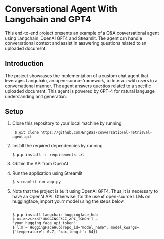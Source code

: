 # Conversational Agent With Langchain and GPT4

This end-to-end project presents an example of a Q&A conversational agent using Langchain, OpenAI GPT4 and Streamlit.
The agent can handle conversational context and assist in answering questions related to an uploaded document.

## Introduction
The project showcases the implementation of a custom chat agent that leverages Langchain, an open-source framework, to interact with users in a conversational manner. The agent answers questios related to a specific uploaded document. This agent is powered by GPT-4 for natural language understanding and generation.

## Setup
1. Clone this repository to your local machine by running
   ```console
    $ git clone https://github.com/EngBaz/conversational-retrieval-agent.git
    ```
   
2. Install the required dependencies by running 
    ```console
    $ pip install -r requirements.txt
    ```

3. Obtain the API from OpenAI
    
4. Run the application using Streamlit
    ```console
    $ streamlit run app.py
    ```
5. Note that the project is built using OpenAI GPT4. Thus, it is necessary to have an OpenAI API. Otherwise, for the use of open-source LLMs on huggingface, import yourr model using the steps below.
    ```console
    
    $ pip install langchain huggingface_hub
    $ os.environ['HUGGINGFACE_API_TOKEN'] = 'your_hugging_face_api_token'
    $ llm = HuggingFaceHub(repo_id="model_name", model_kwargs={'temperature': 0.7, 'max_length': 64})
    ```

